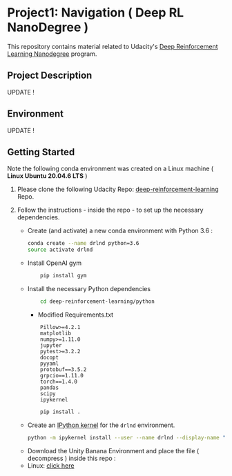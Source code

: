 # Project1: Navigation ( Deep RL NanoDegree )

This repository contains material related to Udacity's [Deep Reinforcement Learning Nanodegree](https://www.udacity.com/course/deep-reinforcement-learning-nanodegree--nd893) program. 

## Project Description

UPDATE !


## Environment

UPDATE !

## Getting Started 

Note the following conda environment was created on a Linux machine ( __Linux Ubuntu 20.04.6 LTS__ ) 

1. Please clone the following Udacity Repo: [deep-reinforcement-learning](https://github.com/udacity/deep-reinforcement-learning) Repo.

2. Follow the instructions - inside the repo - to set up the necessary dependencies. 
    * Create (and activate) a new conda environment with Python 3.6 : 
        ```bash
        conda create --name drlnd python=3.6
        source activate drlnd
        ```
    * Install OpenAI gym
        ```bash
            pip install gym
        ```
    * Install the necessary Python dependencies 
        ```bash
            cd deep-reinforcement-learning/python
        ```
        - Modified Requirements.txt 
        ```text
            Pillow>=4.2.1
            matplotlib
            numpy>=1.11.0
            jupyter
            pytest>=3.2.2
            docopt
            pyyaml
            protobuf==3.5.2
            grpcio==1.11.0
            torch==1.4.0
            pandas
            scipy
            ipykernel
        ```
        ```bash
            pip install .
        ```
    * Create an [IPython kernel](http://ipython.readthedocs.io/en/stable/install/kernel_install.html) for the `drlnd` environment.    
        ```bash
        python -m ipykernel install --user --name drlnd --display-name "drlnd"
        ```
    * Download the Unity Banana Environment and place the file ( decompress ) inside this repo :
    - Linux: [click here](https://s3-us-west-1.amazonaws.com/udacity-drlnd/P1/Banana/Banana_Linux.zip)
